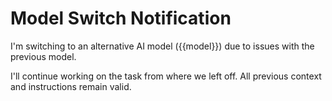 # Model Switch Notification

I'm switching to an alternative AI model ({{model}}) due to issues with the previous model.

I'll continue working on the task from where we left off. All previous context and instructions remain valid.